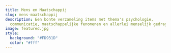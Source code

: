 ```yaml
---
title: Mens en Maatschappij
slug: mens-maatschappij
description: Een bonte verzameling items met thema's psychologie,
  communicatie, maatschappelijke fenomenen en allerlei menselijk gedrag. In sommige gevallen heeft deze categorie raakvlakken met de categorie "GGZ", maar vaak is het wat breder dan dat. Bij gebrek aan een betere paraplu-term vallen deze artikelen nu dus onder de term "mens en maatschappij"
image: featured.jpg
style:
  background: "#FD931D"
  color: "#fff"
---
```

